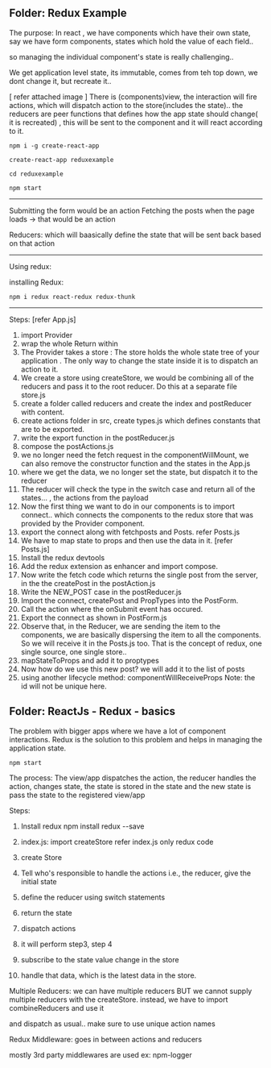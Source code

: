 ## Folder: Redux Example

The purpose:
In react , we have components which have their own state, say we have form components, states which hold the value of each field..

so managing the individual component's state is really challenging..

We get application level state, its immutable, comes from teh top down, we dont change it, but recreate it..

[ refer attached image ]
There is (components)view, the interaction will fire actions, which will dispatch action to the store(includes the state).. the reducers are peer functions that defines how the app state should change( it is recreated) , this will be sent to the component and it will react according to it.

`npm i -g create-react-app`

`create-react-app reduxexample`

`cd reduxexample`

`npm start`

---

Submitting the form would be an action
Fetching the posts when the page loads -> that would be an action

Reducers: which will baasically define the state that will be sent back based on that action

---

Using redux:

installing Redux:

`npm i redux react-redux redux-thunk`

---

Steps:
[refer App.js]

1.  import Provider
2.  wrap the whole Return within <Provider>
3.  The Provider takes a store : The store holds the whole state tree of your application . The only way to change the state inside it is to dispatch an action to it.
4.  We create a store using createStore, we would be combining all of the reducers and pass it to the root reducer. Do this at a separate file store.js
5.  create a folder called reducers and create the index and postReducer with content.
6.  create actions folder in src, create types.js which defines constants that are to be exported.
7.  write the export function in the postReducer.js
8.  compose the postActions.js
9.  we no longer need the fetch request in the componentWillMount, we can also remove the constructor function and the states in the App.js
10. where we get the data, we no longer set the state, but dispatch it to the reducer
11. The reducer will check the type in the switch case and return all of the states... , the actions from the payload
12. Now the first thing we want to do in our components is to import connect.. which connects the components to the redux store that was provided by the Provider component.
13. export the connect along with fetchposts and Posts. refer Posts.js
14. We have to map state to props and then use the data in it. [refer Posts.js]
15. Install the redux devtools
16. Add the redux extension as enhancer and import compose.
17. Now write the fetch code which returns the single post from the server, in the the createPost in the postAction.js
18. Write the NEW_POST case in the postReducer.js
19. Import the connect, createPost and PropTypes into the PostForm.
20. Call the action where the onSubmit event has occured.
21. Export the connect as shown in PostForm.js
22. Observe that, in the Reducer, we are sending the item to the components, we are basically dispersing the item to all the components. So we will receive it in the Posts.js too. That is the concept of redux, one single source, one single store..
23. mapStateToProps and add it to proptypes
24. Now how do we use this new post? we will add it to the list of posts
25. using another lifecycle method: componentWillReceiveProps
    Note: the id will not be unique here.

## Folder: ReactJs - Redux - basics

The problem with bigger apps where we have a lot of component interactions.
Redux is the solution to this problem and helps in managing the application state.

`npm start`

The process:
The view/app dispatches the action, the reducer handles the action, changes state, the state is stored in the state and the new state is pass the state to the registered view/app

Steps:

1. Install redux
   npm install redux --save

2. index.js: import createStore
   refer index.js only redux code

3. create Store
4. Tell who's responsible to handle the actions i.e., the reducer, give the initial state
5. define the reducer using switch statements
6. return the state
7. dispatch actions
8. it will perform step3, step 4
9. subscribe to the state value change in the store
10. handle that data, which is the latest data in the store.

Multiple Reducers:
we can have multiple reducers BUT
we cannot supply multiple reducers with the createStore.
instead, we have to import combineReducers and use it

and dispatch as usual..
make sure to use unique action names

Redux Middleware:
goes in between actions and reducers

mostly 3rd party middlewares are used
ex: npm-logger
